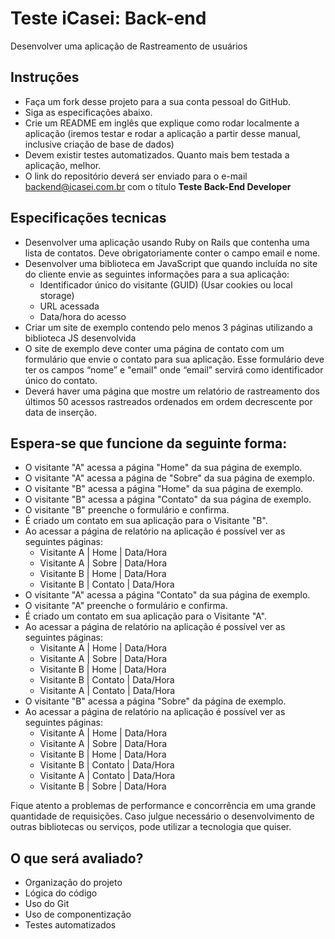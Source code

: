 # Teste iCasei: Back-end
Desenvolver uma aplicação de Rastreamento de usuários

## Instruções
- Faça um fork desse projeto para a sua conta pessoal do GitHub.
- Siga as especificações abaixo.
- Crie um README em inglês que explique como rodar localmente a aplicação (iremos testar e rodar a aplicação a partir desse manual, inclusive criação de base de dados)
- Devem existir testes automatizados. Quanto mais bem testada a aplicação, melhor.
- O link do repositório deverá ser enviado para o e-mail backend@icasei.com.br com o título **Teste Back-End Developer**

## Especificações tecnicas
- Desenvolver uma aplicação usando Ruby on Rails que contenha uma lista de contatos. Deve obrigatoriamente conter o campo email e nome.
- Desenvolver uma biblioteca em JavaScript que quando incluída no site do cliente envie as seguintes informações para a sua aplicação:
  - Identificador único do visitante (GUID) (Usar cookies ou local storage) 
  - URL acessada
  - Data/hora do acesso
- Criar um site de exemplo contendo pelo menos 3 páginas utilizando a biblioteca JS desenvolvida
- O site de exemplo deve conter uma página de contato com um formulário que envie o contato para sua aplicação. Esse formulário deve ter os campos “nome” e "email" onde “email” servirá como identificador único do contato.
- Deverá haver uma página que mostre um relatório de rastreamento  dos últimos 50 acessos rastreados ordenados em ordem decrescente por data de inserção.

## Espera-se que funcione da seguinte forma:
- O visitante "A" acessa a página "Home" da sua página de exemplo.
- O visitante "A" acessa a página de "Sobre" da sua página de exemplo.
- O visitante "B" acessa a página "Home" da sua página de exemplo.
- O visitante "B" acessa a página "Contato" da sua página de exemplo.
- O visitante "B" preenche o formulário e confirma.
- É criado um contato em sua aplicação para o Visitante "B".
- Ao acessar a página de relatório na aplicação é possível ver as seguintes páginas:
  - Visitante A | Home | Data/Hora
  - Visitante A | Sobre | Data/Hora
  - Visitante B | Home | Data/Hora
  - Visitante B | Contato | Data/Hora
- O visitante "A" acessa a página "Contato" da sua página de exemplo.
- O visitante "A" preenche o formulário e confirma.
- É criado um contato em sua aplicação para o Visitante "A".
- Ao acessar a página de relatório na aplicação é possível ver as seguintes páginas:
  - Visitante A | Home | Data/Hora
  - Visitante A | Sobre | Data/Hora
  - Visitante B | Home | Data/Hora
  - Visitante B | Contato | Data/Hora
  - Visitante A | Contato | Data/Hora
- O visitante "B" acessa a página "Sobre" da página de exemplo.
- Ao acessar a página de relatório na aplicação é possível ver as seguintes páginas:
  - Visitante A | Home | Data/Hora
  - Visitante A | Sobre | Data/Hora
  - Visitante B | Home | Data/Hora
  - Visitante B | Contato | Data/Hora
  - Visitante A | Contato | Data/Hora
  - Visitante B | Sobre | Data/Hora
  
Fique atento a problemas de performance e concorrência em uma grande quantidade de requisições. Caso julgue necessário o desenvolvimento de outras bibliotecas ou serviços, pode utilizar a tecnologia que quiser.

## O que será avaliado?
- Organização do projeto
- Lógica do código
- Uso do Git
- Uso de componentização
- Testes automatizados
